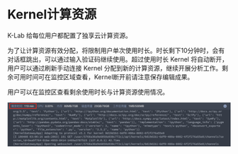 # Kernel计算资源

K-Lab 给每位用户都配置了独享云计算资源。

为了让计算资源有效分配，将限制用户单次使用时长。时长剩下10分钟时，会有对话框跳出，可以通过输入验证码继续使用。超过使用时长 Kernel 将自动断开，用户可以通过刷新手动连接 Kernel 分配到新的计算资源，继续开展分析工作。剩余可用时间可在监控区域查看，Kernel断开前请注意保存编辑成果。

用户可以在监控区查看剩余使用时长与计算资源使用情况。

![image description](/image/monitor-time.png)
